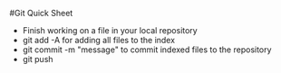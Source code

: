 #Git Quick Sheet

- Finish working on a file in your local repository
- git add -A for adding all files to the index
- git commit -m "message" to commit indexed files to the repository
- git push
